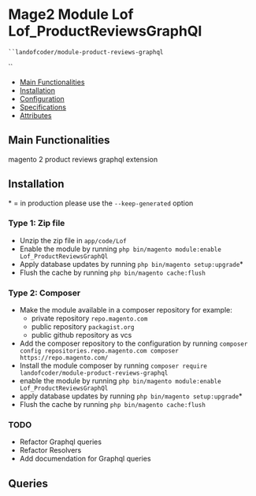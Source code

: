 # Mage2 Module Lof Lof_ProductReviewsGraphQl

    ``landofcoder/module-product-reviews-graphql
``

 - [Main Functionalities](#markdown-header-main-functionalities)
 - [Installation](#markdown-header-installation)
 - [Configuration](#markdown-header-configuration)
 - [Specifications](#markdown-header-specifications)
 - [Attributes](#markdown-header-attributes)


## Main Functionalities
magento 2 product reviews graphql extension

## Installation
\* = in production please use the `--keep-generated` option

### Type 1: Zip file

 - Unzip the zip file in `app/code/Lof`
 - Enable the module by running `php bin/magento module:enable Lof_ProductReviewsGraphQl`
 - Apply database updates by running `php bin/magento setup:upgrade`\*
 - Flush the cache by running `php bin/magento cache:flush`

### Type 2: Composer

 - Make the module available in a composer repository for example:
    - private repository `repo.magento.com`
    - public repository `packagist.org`
    - public github repository as vcs
 - Add the composer repository to the configuration by running `composer config repositories.repo.magento.com composer https://repo.magento.com/`
 - Install the module composer by running `composer require landofcoder/module-product-reviews-graphql`
 - enable the module by running `php bin/magento module:enable Lof_ProductReviewsGraphQl`
 - apply database updates by running `php bin/magento setup:upgrade`\*
 - Flush the cache by running `php bin/magento cache:flush`

### TODO
- Refactor Graphql queries
- Refactor Resolvers
- Add documendation for Graphql queries

## Queries
